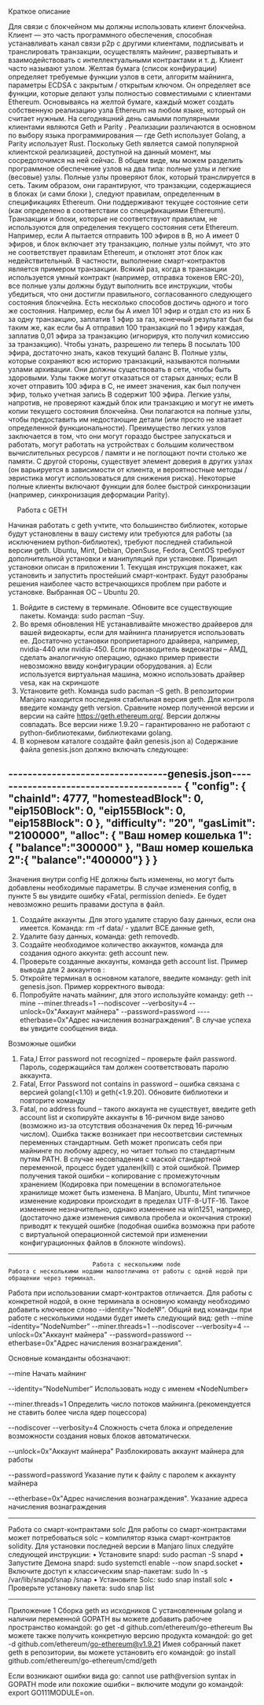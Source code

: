 Краткое описание

Для связи с блокчейном мы должны использовать клиент блокчейна. Клиент — это часть программного обеспечения, способная устанавливать канал связи p2p с другими клиентами, 
подписывать и транслировать транзакции, осуществлять майнинг,
 развертывать и взаимодействовать с интеллектуальными контрактами и т. д. Клиент часто называют узлом. 
Желтая бумага (список конфиурации) определяет требуемые функции узлов в сети, алгоритм майнинга, параметры ECDSA с закрытым / открытым ключом.
Он определяет все функции, которые делают узлы полностью совместимыми с клиентами Ethereum. 
Основываясь на желтой бумаге, каждый может создать собственную реализацию узла Ethereum на любом языке, который он считает нужным. 
На сегодняшний день самыми популярными клиентами являются Geth и Parity . Реализации различаются в основном по выбору языка программирования — где Geth использует Golang,
а Parity использует Rust. 
Поскольку Geth является самой популярной клиентской реализацией, доступной на данный момент, мы сосредоточимся на ней сейчас. 
В общем виде, мы можем разделить программное обеспечение узлов на два типа: полные узлы и легкие (весовые) узлы. 
Полные узлы проверяют блок, который транслируется в сеть. Таким образом, они гарантируют, что транзакции, содержащиеся в блоках (и сами блоки ),
следуют правилам, определенным в спецификациях Ethereum. Они поддерживают текущее состояние сети (как определено в соответствии со спецификациями Ethereum). 
Транзакции и блоки, которые не соответствуют правилам, не используются для определения текущего состояния сети Ethereum.
Например, если A пытается отправить 100 эфиров в B, но A имеет 0 эфиров, и блок включает эту транзакцию, полные узлы поймут, что это не соответствует правилам Ethereum, и отклонят этот блок как недействительный.
В частности, выполнение смарт-контрактов является примером транзакции. 
Всякий раз, когда в транзакции используется умный контракт (например, отправка токенов ERC-20), все полные узлы должны будут выполнить все инструкции, чтобы убедиться, что они достигли правильного, согласованного следующего состояния блокчейна. 
Есть несколько способов достичь одного и того же состояния. Например, если бы А имел 101 эфир и отдал сто из них Б за одну транзакцию, заплатив 1 эфир за газ, конечный результат был бы таким же, как если бы А отправил 100 транзакций по 1 эфиру каждая, заплатив 0,01 эфира за транзакцию (игнорируя, кто получил комиссию за транзакцию). Чтобы узнать, разрешено ли теперь B посылать 100 эфира, достаточно знать, каков текущий баланс B. Полные узлы, которые сохраняют всю историю транзакций, называются полными узлами архивации. Они должны существовать в сети, чтобы быть здоровыми. 
Узлы также могут отказаться от старых данных; если B хочет отправить 100 эфира в C, не имеет значения, как был получен эфир, только учетная запись B содержит 100 эфира. Легкие узлы, напротив, не проверяют каждый блок или транзакцию и могут не иметь копии текущего состояния блокчейна. Они полагаются на полные узлы, чтобы предоставить им недостающие детали (или просто не хватает определенной функциональности). Преимущество легких узлов заключается в том, что они могут гораздо быстрее запускаться и работать, могут работать на устройствах с большим количеством вычислительных ресурсов / памяти и не поглощают почти столько же памяти. С другой стороны, существует элемент доверия в других узлах (он варьируется в зависимости от клиента, и вероятностные методы / эвристика могут использоваться для снижения риска). Некоторые полные клиенты включают функции для более быстрой синхронизации (например, синхронизация деформации Parity). 


 
Работа с GETH

Начиная работать с geth учтите, что большинство библиотек, которые будут установлены в вашу систему или требуются для работы (за исключением python-библиотек), требуют последней стабильной версии geth. Ubuntu, Mint, Debian, OpenSuse, Fedora, CentOS требуют дополнительной установки и манипуляций при установке. Принцип установки описан в приложении 1. Текущая инструкция покажет, как установить и запустить простейший смарт-контракт. Будут разобраны решения наиболее часто встречающихся проблем при работе и установке. Выбранная ОС – Ubuntu 20.
1.	Войдите в систему в терминале. Обновите все существующие пакеты. Команда: sudo pacman –Suy.
2.	Во время обновления НЕ устанавливайте множество драйверов для вашей видеокарты, если для майнинга планируется использовать ее. Достаточно установки проприетарного драйвера, например, nvidia-440 или nvidia-450. Если производитель видеокатры – АМД, сделать аналогичную операцию, однако пример привести невозможно ввиду конфигурации оборудования.
	a)	Если используется виртуальная машина, можно использовать драйвер vesa, как на скриншоте 
3.	Установите geth. Команда sudo pacman –S geth. В репозитории Manjaro находится последняя стабильная версия geth. Для контроля введите команду geth version. Сравните номер полученной версии и версии на сайте https://geth.ethereum.org/. Версии должны совпадать. Все версии ниже 1.9.20 – гарантированно не работают с python-библиотеками, библиотеками golang.
4.	В корневом каталоге создайте файл genesis.json
	a)	Содержание файла genesis.json должно включать следующее:

---------------------------------genesis.json----------------------------------------
{
"config": {
        "chainId": 4777,
        "homesteadBlock": 0,
        "eip150Block": 0,
        "eip155Block": 0,
        "eip158Block": 0
    },
"difficulty": "20",
"gasLimit": "2100000",
"alloc": {
"Ваш номер кошелька 1": { "balance":"300000" },
"Ваш номер кошелька 2":{ "balance":"400000"}
    }
}
--------------------------------------------------------------------------------------
Значения внутри config НЕ должны быть изменены, но могут быть добавлены необходимые параметры. В случае изменения config, в пункте 5 вы увидите ошибку «Fatal, permission denied». Ее будет невозможно решить правами доступа в файл.

1.	Создайте аккаунты. Для этого удалите старую базу данных, если она имеется. Команда: rm -rf data/ - удалит ВСЕ данные geth,
2.	Удалите базу данных, команда: geth removedb.
3.	Создайте необходимое количество аккаунтов, команда для создания одного аккунта: geth account new.
4.	Проверьте созданные аккаунты, команда geth account list. Пример вывода для 2 аккаунтов : 
5.	Откройте терминал в основном каталоге, введите команду: geth init genesis.json. Пример корректного вывода:  
6.	Попробуйте начать майнинг, для этого используйте команду:
geth  --mine --miner.threads=1 --nodiscover --verbosity=4 --unlock=0x"Аккаунт майнера" --password=password ----etherbase=0x"Адрес начисления вознаграждения". В случае успеха вы увидите сообщения вида. 

Возможные ошибки
1)	Fata,l Error password not recognized – проверьте файл password. Пароль, содержащийся там должен соответствовать паролю аккаунта.
2)	Fatal, Error Password not contains in password – ошибка связана с версией golang(<1.10) и geth(<1.9.20). Обновите библиотеки и повторите команду
3)	Fatal, no address found – такого аккаунта не существует, введите geth account list и скопируйте аккаунты в 16-ричном виде заново 
(возможно из-за отсутствия обозначения 0х перед 16-ричным числом). 
Ошибка также возникает при несоответсвии системных переменных стандартным.
 Geth может прописать себя при майнинге по любому адресу, но читает только по стандартным путям PATH. 
В случае несовпадения с маской стандартной переменной, процесс будет удален(kill) с этой ошибкой. 
Пример получения такой ошибки – копирование с промежуточным хранением (Кодировка при помещении в вспомогательное хранилище может быть изменена.
 В Manjaro, Ubuntu, Mint типичное изменение кодировки происходит в пределах UTF-8-UTF-16. Такое изменение незначительно, однако изменение на win1251, например,
 (достаточно даже изменения символа пробела и окончания строки) приводят к текущей ошибке
 (подобная ошибка возможна при работе с виртуальной операционной системой при изменении конфигурационных файлов в блокноте windows).
---------------------------------------------------------------------------------------------------------------------------------------------------------------------------------------
							Работа c несколькими node
	Работа с несколькими нодами малоотличима от работы с одной нодой при обращении через терминал. 
Работа при использовании смарт-контрактов отличается. 
Для работы с конкретной нодой, в окне терминала в основную команду необходимо добавить ключевое слово --identity="Node№".
  Общий вид команды при работе с несколькими нодами будет иметь следующий вид:
 geth  --mine –identity=”NodeNumber” --miner.threads=1 --nodiscover --verbosity=4 --unlock=0x"Аккаунт майнера" --password=password --etherbase=0x"Адрес начисления вознаграждения".

Основные команданты обозначают:

--mine	Начать майнинг

--identity=”NodeNumber”	Использовать ноду с именем «NodeNumber»

--miner.threads=1	Определить число потоков майнинга.(рекомендуется не ставить более числа ядер поцессора)

--nodiscover --verbosity=4	Сложность счета блока и определение возможности создания новых блоков автоматически.

--unlock=0x"Аккаунт майнера"	Разблокировать аккаунт майнера для работы

--password=password	Указание пути к файлу с паролем к аккаунту майнера

--etherbase=0x"Адрес начисления вознаграждения".	Указание адреса начисления вознаграждения




-------------------------------------------------------------------------------------------------------------------------------------------------------------------------------------
Работа со смарт-контрактами solc
Для работы со смарт-контрактами может потребоваться solc – компилятор языка смарт-контрактов solidity.
Для установки последней версии в Manjaro linux следуйте следующей инструкции:
•	Установите snapd: sudo pacman -S snapd
•	Запустите Демона snapd: sudo systemctl enable --now snapd.socket
•	Включите доступ к классическим snap-пакетам: sudo ln -s /var/lib/snapd/snap /snap
•	Установите Solc: sudo snap install solc
•	Проверьте установку пакета: sudo snap list

--------------------------------------------------------------------------------------------------------------------------------------------------------------------------------------
Приложение 1
Сборка geth из исходников
С установленным golang и наличии переменной GOPATH вы можете добавить рабочее пространство командой:
go get -d github.com/ethereum/go-ethereum
Вы можете также получить конкретную версию продукта командой:
go get -d github.com/ethereum/go-ethereum@v1.9.21
Имея собранный пакет geth в репозитории, вы можете установить его командой:
go install github.com/ethereum/go-ethereum/cmd/geth

Если возникают ошибки вида go: cannot use path@version syntax in GOPATH mode или похожие ошибки – включите модули go командой: export GO111MODULE=on.

